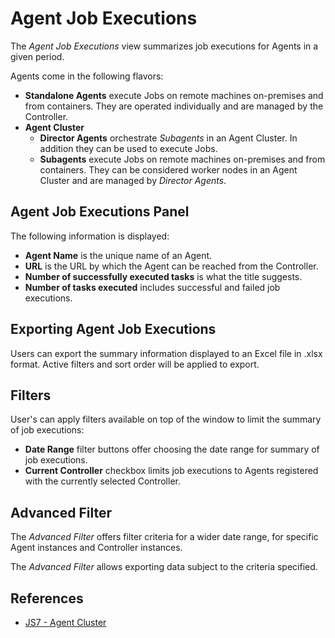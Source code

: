 # Agent Job Executions

The *Agent Job Executions* view summarizes job executions for Agents in a given period.

Agents come in the following flavors:

- **Standalone Agents** execute Jobs on remote machines on-premises and from containers. They are operated individually and are managed by the Controller.
- **Agent Cluster**
  - **Director Agents** orchestrate *Subagents* in an Agent Cluster. In addition they can be used to execute Jobs.
  - **Subagents** execute Jobs on remote machines on-premises and from containers. They can be considered worker nodes in an Agent Cluster and are managed by *Director Agents*.

## Agent Job Executions Panel

The following information is displayed:

- **Agent Name** is the unique name of an Agent.
- **URL** is the URL by which the Agent can be reached from the Controller.
- **Number of successfully executed tasks** is what the title suggests.
- **Number of tasks executed** includes successful and failed job executions.

## Exporting Agent Job Executions

Users can export the summary information displayed to an Excel file in .xlsx format. Active filters and sort order will be applied to export.

## Filters

User's can apply filters available on top of the window to limit the summary of job executions:

- **Date Range** filter buttons offer choosing the date range for summary of job executions.
- **Current Controller** checkbox limits job executions to Agents registered with the currently selected Controller.

## Advanced Filter

The *Advanced Filter* offers filter criteria for a wider date range, for specific Agent instances and Controller instances.

The *Advanced Filter* allows exporting data subject to the criteria specified.

## References

- [JS7 - Agent Cluster](https://kb.sos-berlin.com/display/JS7/JS7+-+Agent+Cluster)
